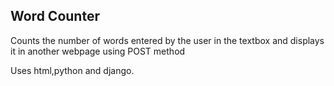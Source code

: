 ## Word Counter
Counts the number of words entered by the user in the textbox and displays it in another webpage using POST method

Uses html,python and django.
